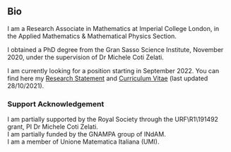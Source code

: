 ## Bio

I am a Research Associate in Mathematics at Imperial College London, in the Applied Mathematics & Mathematical Physics Section.

I obtained a PhD degree from the Gran Sasso Science Institute, November 2020, under the supervision of Dr Michele Coti Zelati.

I am currently looking for a position starting in September 2022. You can find here my [Research Statement](https://wwwf.imperial.ac.uk/~mdolce/research_statement_MD.pdf) and [Curriculum Vitae](https://wwwf.imperial.ac.uk/~mdolce/CV_MD.pdf) (last updated 28/10/2021).   

### Support Acknowledgement

I am partially supported by the Royal Society through the URF\R1\191492 grant, PI Dr Michele Coti Zelati.\
I am partially funded by the GNAMPA group of INdAM.\
I am a member of Unione Matematica Italiana (UMI).